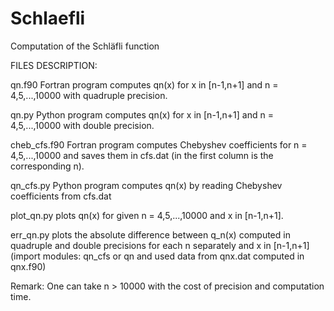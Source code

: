 # Schlaefli

Computation of the Schläfli function

FILES DESCRIPTION: 

qn.f90 Fortran program computes qn(x) for x in [n-1,n+1] and n = 4,5,...,10000 
with quadruple precision.

qn.py Python program computes qn(x) for x in [n-1,n+1] and n = 4,5,...,10000 
with double precision.

cheb_cfs.f90 Fortran program computes Chebyshev coefficients for n = 4,5,...,10000
and saves them in cfs.dat (in the first column is the corresponding n).

qn_cfs.py Python program computes qn(x) by reading Chebyshev coefficients from cfs.dat

plot_qn.py plots qn(x) for given n = 4,5,...,10000 and x in [n-1,n+1]. 

err_qn.py plots the absolute difference between q_n(x) computed in quadruple and double
precisions for each n separately and x in [n-1,n+1] (import modules: qn_cfs or qn and used data from qnx.dat computed in qnx.f90)

Remark: One can take n > 10000 with the cost of precision and computation time.
